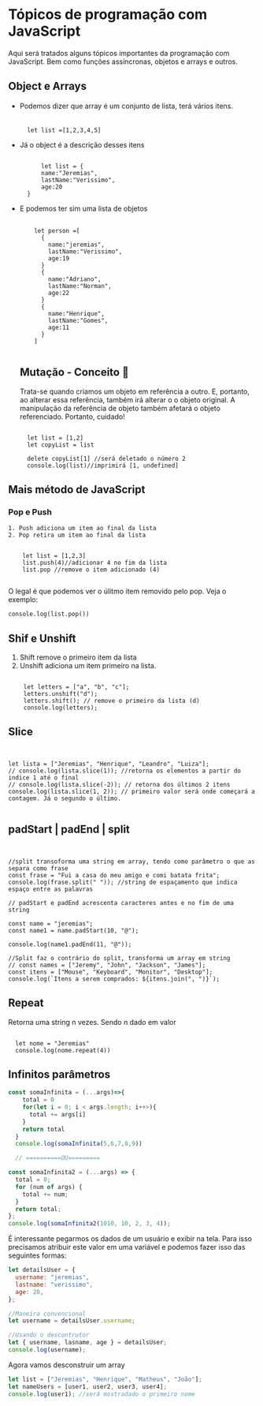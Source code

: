 # Tópicos de programação com JavaScript

Aqui será tratados alguns tópicos importantes da programação com JavaScript. Bem como funções assíncronas, objetos e arrays e outros.

## Object e Arrays

- Podemos dizer que array é um conjunto de lista, terá vários itens.
  <pre><code>
    let list =[1,2,3,4,5]
  </code></pre>
- Já o object é a descrição desses itens
  <pre><code>
        let list = {
        name:"Jeremias",
        lastName:"Verissimo",
        age:20
    }
  </code></pre>

* E podemos ter sim uma lista de objetos

  <pre>
    <code>
      let person =[
        {
          name:"jeremias",
          lastName:"Verissimo",
          age:19
        }
        {
          name:"Adriano",
          lastName:"Norman",
          age:22
        }
        {
          name:"Henrique",
          lastName:"Gomes",
          age:11
        }
      ]
      </code>
  </pre>

  ## Mutação - Conceito 🧟

  Trata-se quando criamos um objeto em referência a outro. E, portanto, ao alterar essa referência, também irá alterar o o objeto original. A manipulação da referência de objeto também afetará o objeto referenciado. Portanto, cuidado!

  <pre><code>
    let list = [1,2]
    let copyList = list
  
    delete copyList[1] //será deletado o número 2
    console.log(list)//imprimirá [1, undefined]
  </code></pre>

## Mais método de JavaScript

### Pop e Push

    1. Push adiciona um item ao final da lista
    2. Pop retira um item ao final da lista

<pre><code>
    let list = [1,2,3]
    list.push(4)//adicionar 4 no fim da lista
    list.pop //remove o item adicionado (4)
   </code></pre>

O legal é que podemos ver o úlitmo item removido pelo pop. Veja o exemplo:

<pre><code>console.log(list.pop())</code></pre>

## Shif e Unshift

1. Shift remove o primeiro item da lista
2. Unshift adiciona um item primeiro na lista.
   <pre><code>
    let letters = ["a", "b", "c"];
    letters.unshift("d");
    letters.shift(); // remove o primeiro da lista (d)
    console.log(letters);
   </code></pre>

## Slice

<pre><code>

let lista = ["Jeremias", "Henrique", "Leandro", "Luiza"];
// console.log(lista.slice(1)); //retorna os elementos a partir do indice 1 até o final
// console.log(lista.slice(-2)); // retorna dos últimos 2 itens
console.log(lista.slice(1, 2)); // primeiro valor será onde começará a contagem. Já o segundo o último.

</code></pre>

## padStart | padEnd | split

<pre><code>

//split transoforma uma string em array, tendo como parâmetro o que as separa como frase
const frase = "Fui a casa do meu amigo e comi batata frita";
console.log(frase.split(" ")); //string de espaçamento que indica espaço entre as palavras

// padStart e padEnd acrescenta caracteres antes e no fim de uma string

const name = "jeremias";
const name1 = name.padStart(10, "@");

console.log(name1.padEnd(11, "@"));

//Split faz o contrário do split, transforma um array em string
// const names = ["Jeremy", "John", "Jackson", "James"];
const itens = ["Mouse", "Keyboard", "Monitor", "Desktop"];
console.log(`Itens a serem comprados: ${itens.join(", ")}`);
</code></pre>

## Repeat

Retorna uma string n vezes. Sendo n dado em valor

<pre><code>
  let nome = "Jeremias"
  console.log(nome.repeat(4))
</code></pre>

## Infinitos parâmetros

```javascript
const somaInfinita = (...args)=>{
    total = 0
    for(let i = 0; i < args.length; i++>){
      total += args[i]
    }
    return total
  }
  console.log(somaInfinita(5,6,7,8,9))

  // ==========OU=========

const somaInfinita2 = (...args) => {
  total = 0;
  for (num of args) {
    total += num;
  }
  return total;
};
console.log(somaInfinita2(1010, 10, 2, 3, 4));

```

É interessante pegarmos os dados de um usuário e exibir na tela. Para isso precisamos atribuir este valor em uma variável e podemos fazer isso das seguintes formas:

```javascript
let detailsUser = {
  username: "jeremias",
  lastname: "verissimo",
  age: 20,
};

//Maneira convencional
let username = detailsUser.username;

//Usando o descontrutor
let { username, lasname, age } = detailsUser;
console.log(username);
```

Agora vamos desconstruir um array

```javascript
let list = ["Jeremias", "Henrique", "Matheus", "João"];
let nameUsers = [user1, user2, user3, user4];
console.log(user1); //será mostradado o primeiro nome
```

